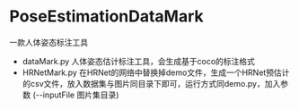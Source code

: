 # PoseEstimationDataMark
一款人体姿态标注工具

- dataMark.py 人体姿态估计标注工具，会生成基于coco的标注格式
- HRNetMark.py 在HRNet的网络中替换掉demo文件，生成一个HRNet预估计的csv文件，放入数据集与图片同目录下即可，运行方式同demo.py，加入参数 (--inputFile 图片集目录)
